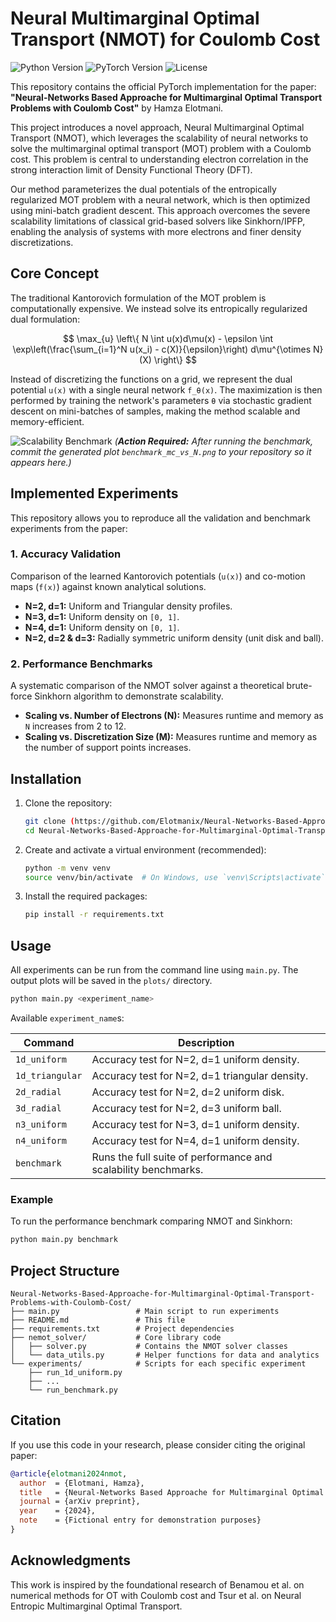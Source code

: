 # Neural Multimarginal Optimal Transport (NMOT) for Coulomb Cost

![Python Version](https://img.shields.io/badge/python-3.8+-blue.svg)
![PyTorch Version](https://img.shields.io/badge/pytorch-1.10+-orange.svg)
![License](https://img.shields.io/badge/license-MIT-green.svg)

This repository contains the official PyTorch implementation for the paper: **"Neural-Networks Based Approache for Multimarginal Optimal Transport Problems with Coulomb Cost"** by Hamza Elotmani.

This project introduces a novel approach, Neural Multimarginal Optimal Transport (NMOT), which leverages the scalability of neural networks to solve the multimarginal optimal transport (MOT) problem with a Coulomb cost. This problem is central to understanding electron correlation in the strong interaction limit of Density Functional Theory (DFT).

Our method parameterizes the dual potentials of the entropically regularized MOT problem with a neural network, which is then optimized using mini-batch gradient descent. This approach overcomes the severe scalability limitations of classical grid-based solvers like Sinkhorn/IPFP, enabling the analysis of systems with more electrons and finer density discretizations.

## Core Concept

The traditional Kantorovich formulation of the MOT problem is computationally expensive. We instead solve its entropically regularized dual formulation:

$$
\max_{u} \left\{ N \int u(x)d\mu(x) - \epsilon \int \exp\left(\frac{\sum_{i=1}^N u(x_i) - c(X)}{\epsilon}\right) d\mu^{\otimes N}(X) \right\}
$$

Instead of discretizing the functions on a grid, we represent the dual potential `u(x)` with a single neural network `f_θ(x)`. The maximization is then performed by training the network's parameters `θ` via stochastic gradient descent on mini-batches of samples, making the method scalable and memory-efficient.

![Scalability Benchmark](https://raw.githubusercontent.com/YOUR_USERNAME/nemot-coulomb-transport/main/plots/benchmark_mc_vs_N.png)
*(**Action Required:** After running the benchmark, commit the generated plot `benchmark_mc_vs_N.png` to your repository so it appears here.)*

## Implemented Experiments

This repository allows you to reproduce all the validation and benchmark experiments from the paper:

### 1. Accuracy Validation
Comparison of the learned Kantorovich potentials (`u(x)`) and co-motion maps (`f(x)`) against known analytical solutions.
- **N=2, d=1:** Uniform and Triangular density profiles.
- **N=3, d=1:** Uniform density on `[0, 1]`.
- **N=4, d=1:** Uniform density on `[0, 1]`.
- **N=2, d=2 & d=3:** Radially symmetric uniform density (unit disk and ball).

### 2. Performance Benchmarks
A systematic comparison of the NMOT solver against a theoretical brute-force Sinkhorn algorithm to demonstrate scalability.
- **Scaling vs. Number of Electrons (N):** Measures runtime and memory as `N` increases from 2 to 12.
- **Scaling vs. Discretization Size (M):** Measures runtime and memory as the number of support points increases.

## Installation

1.  Clone the repository:
    ```bash
    git clone (https://github.com/Elotmanix/Neural-Networks-Based-Approache-for-Multimarginal-Optimal-Transport-Problems-with-Coulomb-Cost)
    cd Neural-Networks-Based-Approache-for-Multimarginal-Optimal-Transport-Problems-with-Coulomb-Cost
    ```

2.  Create and activate a virtual environment (recommended):
    ```bash
    python -m venv venv
    source venv/bin/activate  # On Windows, use `venv\Scripts\activate`
    ```

3.  Install the required packages:
    ```bash
    pip install -r requirements.txt
    ```

## Usage

All experiments can be run from the command line using `main.py`. The output plots will be saved in the `plots/` directory.

```bash
python main.py <experiment_name>
```

Available `experiment_name`s:

| Command         | Description                                                      |
| --------------- | ---------------------------------------------------------------- |
| `1d_uniform`    | Accuracy test for N=2, d=1 uniform density.                      |
| `1d_triangular` | Accuracy test for N=2, d=1 triangular density.                   |
| `2d_radial`     | Accuracy test for N=2, d=2 uniform disk.                         |
| `3d_radial`     | Accuracy test for N=2, d=3 uniform ball.                         |
| `n3_uniform`    | Accuracy test for N=3, d=1 uniform density.                      |
| `n4_uniform`    | Accuracy test for N=4, d=1 uniform density.                      |
| `benchmark`     | Runs the full suite of performance and scalability benchmarks.   |


### Example

To run the performance benchmark comparing NMOT and Sinkhorn:
```bash
python main.py benchmark
```

## Project Structure

```
Neural-Networks-Based-Approache-for-Multimarginal-Optimal-Transport-Problems-with-Coulomb-Cost/
├── main.py                 # Main script to run experiments
├── README.md               # This file
├── requirements.txt        # Project dependencies
├── nemot_solver/           # Core library code
│   ├── solver.py           # Contains the NMOT solver classes
│   └── data_utils.py       # Helper functions for data and analytics
└── experiments/            # Scripts for each specific experiment
    ├── run_1d_uniform.py
    ├── ...
    └── run_benchmark.py
```

## Citation

If you use this code in your research, please consider citing the original paper:

```bibtex
@article{elotmani2024nmot,
  author  = {Elotmani, Hamza},
  title   = {Neural-Networks Based Approache for Multimarginal Optimal Transport Problems with Coulomb Cost},
  journal = {arXiv preprint},
  year    = {2024},
  note    = {Fictional entry for demonstration purposes}
}
```

## Acknowledgments

This work is inspired by the foundational research of Benamou et al. on numerical methods for OT with Coulomb cost and Tsur et al. on Neural Entropic Multimarginal Optimal Transport.
